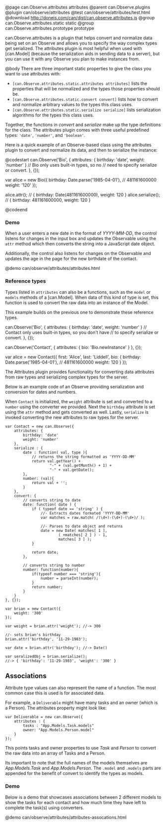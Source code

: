 @page can.Observe.attributes attributes
@parent can.Observe.plugins
@plugin can/observe/attributes
@test can/observe/attributes/test.html
@download http://donejs.com/can/dist/can.observe.attributes.js
@group can.Observe.attributes.static static
@group can.Observe.attributes.prototype prototype

can.Observe.attributes is a plugin that helps convert and normalize data being set on an Observe
and allows you to specify the way complex types get serialized. The attributes plugin is most
helpful when used with [can.Model] \(because the serialization aids in sending data to a server),
but you can use it with any Observe you plan to make instances
from.

@body
There are three important static properties to give the class you want to use attributes with:

- `[can.Observe.attributes.static.attributes attributes]` lists the properties that will be normalized
and the types those properties should be.
- `[can.Observe.attributes.static.convert convert]` lists how to convert and normalize arbitrary values
to the types this class uses.
- `[can.Observe.attributes.static.serialize serialize]` lists serialization algorithms for the types
this class uses.

Together, the functions in _convert_ and _serialize_ make up the type definitions for the class.
The attributes plugin comes with three useful predefined types: `'date'`, `'number'`, and `'boolean'`.

Here is a quick example of an Observe-based class using the attributes plugin to convert and normalize
its data, and then to serialize the instance:

@codestart
can.Observe('Bio', {
	attributes: {
		birthday: 'date',
		weight: 'number'
	}
	// Bio only uses built-in types, so no
	// need to specify serialize or convert.
}, {});

var alice = new Bio({
	birthday: Date.parse('1985-04-01'), // 481161600000
	weight: '120'
});

alice.attr();      // { birthday: Date(481161600000), weight: 120 }
alice.serialize(); // { birthday: 481161600000, weight: 120 }

@codeend

### Demo

When a user enters a new date in the format of _YYYY-MM-DD_, the control 
listens for changes in the input box and updates the Observable using 
the `attr` method which then converts the string into a JavaScript date object.  

Additionally, the control also listens for changes on the Observable and 
updates the age in the page for the new birthdate of the contact.

@demo can/observe/attributes/attributes.html

### Reference types

Types listed in `attributes` can also be a functions, such as the `model` or
`models` methods of a [can.Model]. When data of this kind of type is set, this
function is used to convert the raw data into an instance of the Model.

This example builds on the previous one to demonstrate these reference types.

can.Observe('Bio', {
	attributes: {
		birthday: 'date',
		weight: 'number'
	}
	// Contact only uses built-in types, so you don't have
	// to specify serialize or convert.
}, {});

can.Observe('Contact', {
  attributes: {
    bio: 'Bio.newInstance'
  }
}, {});

var alice = new Contact({
  first: 'Alice',
  last: 'Liddell',
  bio: {
	birthday: Date.parse('1985-04-01'), // 481161600000
	weight: 120
  }
});

The Attributes plugin provides functionality for converting data attributes from raw types and 
serializing complex types for the server.

Below is an example code of an Observe providing serialization and conversion for dates and numbers.  

When `Contact` is initialized, the `weight` attribute is set and converted to a `number` using the
converter we provided.  Next the `birthday` attribute is set using the `attr` method and gets converted
as well.  Lastly, `serialize` is invoked converting the new attributes to raw types for the server.

	var Contact = new can.Observe({
		attributes: {
			birthday: 'date'
			weight: 'number'
		},
		serialize : {
			date : function( val, type ){
				// returns the string formatted as 'YYYY-DD-MM'
				return val.getYear() + 
						"-" + (val.getMonth() + 1) + 
						"-" + val.getDate(); 
			},
			number: (val){
				return val + '';
			}
		},
		convert: {
			// converts string to date
			date: function( date ) {
				if ( typeof date == 'string' ) {
					//- Extracts dates formated 'YYYY-DD-MM'
					var matches = raw.match( /(\d+)-(\d+)-(\d+)/ ); 
					
					//- Parses to date object and returns
					date = new Date( matches[ 1 ],
							( +matches[ 2 ] ) - 1, 
							matches[ 3 ] ); 
				}
				
				return date;
			},
		
			// converts string to number
			number: function(number){
				if(typeof number === 'string'){
					number = parseInt(number);
				}
				return number;
			}
		}
	}, {});

	var brian = new Contact({
		weight: '300'
	});
	
	var weight = brian.attr('weight'); //-> 300

	//- sets brian's birthday
	brian.attr('birthday', '11-29-1983');

	var date = brian.attr('birthday'); //-> Date()

	var seralizedObj = brian.serialize();
	//-> { 'birthday': '11-29-1983', 'weight': '300' }
	

	
## Associations

Attribute type values can also represent the name of a function. The most common case this is used is for associated data.

For example, a `Deliverable` might have many tasks and an owner (which is a Person). The attributes property might look like:

	var Deliverable = new can.Observe({
		attributes : {
			tasks : "App.Models.Task.models"
			owner: "App.Models.Person.model"
		}
	});

This points tasks and owner properties to use _Task_ and _Person_ to convert the raw data into an array of Tasks and a Person.

Its important to note that the full names of the models themselves are _App.Models.Task_ and _App.Models.Person_. The `.model` 
and `.models` parts are appended for the benefit of convert to identify the types as models.

### Demo

Below is a demo that showcases associations between 2 different models to show the tasks
for each contact and how much time they have left to complete the task(s) using converters.

@demo can/observe/attributes/attributes-assocations.html